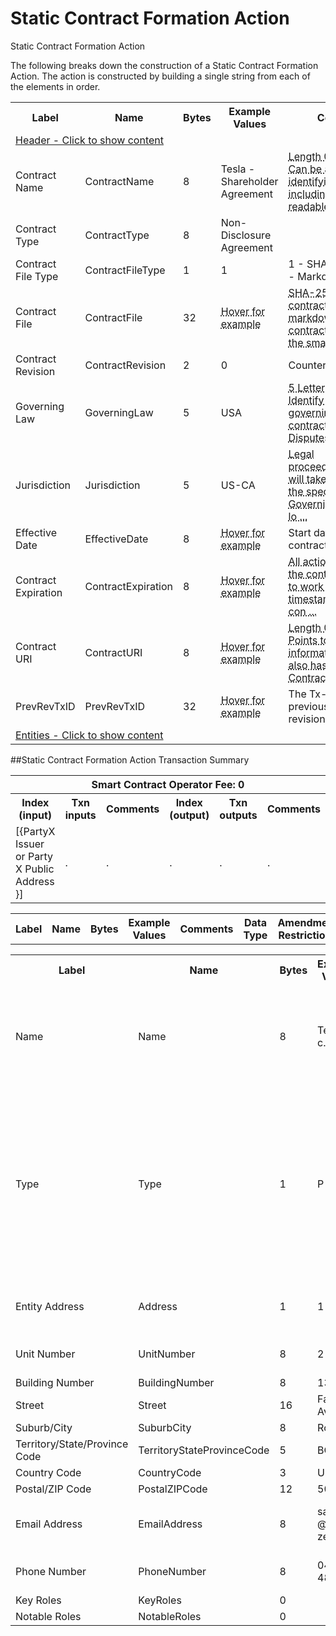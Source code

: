 


# Static Contract Formation Action

Static Contract Formation Action

The following breaks down the construction of a Static Contract Formation Action. The action is constructed by building a single string from each of the elements in order.

<div class="ritz grid-container" dir="ltr">
    <table class="waffle" cellspacing="0" cellpadding="0" table-layout=fixed width=100%>
         <tr style='height:19px;'>
            <th style="width:9%" class="s0">Label</th>
            <th style="width:9%" class="s1">Name</th>
            <th style="width:2%" class="s1">Bytes</th>
            <th style="width:25%" class="s1">Example Values</th>
            <th style="width:36%" class="s1">Comments</th>
            <th style="width:5%" class="s1">Data Type</th>
            <th class="s1">Amendment Restrictions</th>
        </tr>
        <tr>
            <td class="c5" colspan="7">
                <a href="javascript:;" data-popover="type-Header">
                   Header - Click to show content
                </a>
             </td>
        </tr>
        <tr>
            <td class="c9">Contract Name</td>
            <td class="c10">ContractName</td>
            <td class="c10">8</td>
            <td class="c10">Tesla - Shareholder Agreement</td>
            <td class="c10"><abbr title="Length 0-255 bytes. Can be any unique identifying string, including human readable names for branding/vanity purposes.   [Contract identifier (instance) is the bitcoin public address. If the Public Address is lost, then the issuer will have to reissue the entire contract, Asset definition and tokens with the new public address.]. Smart contracts can be branded and specialized to suit any terms and conditions.">Length 0-255 bytes. Can be any unique identifying string, including human readable names f ...</abbr></td>
            <td class="c10">varchar</td>
            <td class="c10"></td>
        </tr>
        <tr>
            <td class="c9">Contract Type</td>
            <td class="c10">ContractType</td>
            <td class="c10">8</td>
            <td class="c10">Non-Disclosure Agreement</td>
            <td class="c10"></td>
            <td class="c10">varchar</td>
            <td class="c10"></td>
        </tr>
        <tr>
            <td class="c9">Contract File Type</td>
            <td class="c10">ContractFileType</td>
            <td class="c10">1</td>
            <td class="c10">1</td>
            <td class="c10">1 - SHA-256 Hash, 2 - Markdown file</td>
            <td class="c10">uint</td>
            <td class="c10"></td>
        </tr>
        <tr>
            <td class="c9">Contract File</td>
            <td class="c10">ContractFile</td>
            <td class="c10">32</td>
            <td class="c10"><abbr title="c236f77c7abd7249489e7d2bb6c7e46ba3f4095956e78a584af753ece56cf6d1">Hover for example</abbr></td>
            <td class="c10"><abbr title="SHA-256 hash of the contract file or markdown data for contract file specific to the smart contract and relevant Assets.  Legal and technical information. (eg. pdf)">SHA-256 hash of the contract file or markdown data for contract file specific to the smart ...</abbr></td>
            <td class="c10">varbin</td>
            <td class="c10"></td>
        </tr>
        <tr>
            <td class="c9">Contract Revision</td>
            <td class="c10">ContractRevision</td>
            <td class="c10">2</td>
            <td class="c10">0</td>
            <td class="c10">Counter 0 - 65,535</td>
            <td class="c10">uint</td>
            <td class="c10"></td>
        </tr>
        <tr>
            <td class="c9">Governing Law</td>
            <td class="c10">GoverningLaw</td>
            <td class="c10">5</td>
            <td class="c10">USA</td>
            <td class="c10"><abbr title="5 Letter Code to Identify which governing law the contract will adhere to.  Disputes are to be settled by this law in the jurisdiction specified below. Private dispute resolution organizations can be used as well.  A custom code just needs to be defined.">5 Letter Code to Identify which governing law the contract will adhere to.  Disputes are t ...</abbr></td>
            <td class="c10">fixedchar</td>
            <td class="c10"></td>
        </tr>
        <tr>
            <td class="c9">Jurisdiction</td>
            <td class="c10">Jurisdiction</td>
            <td class="c10">5</td>
            <td class="c10">US-CA</td>
            <td class="c10"><abbr title="Legal proceedings/arbitration will take place using the specified Governing Law in this location.">Legal proceedings/arbitration will take place using the specified Governing Law in this lo ...</abbr></td>
            <td class="c10">fixedchar</td>
            <td class="c10"></td>
        </tr>
        <tr>
            <td class="c9">Effective Date</td>
            <td class="c10">EffectiveDate</td>
            <td class="c10">8</td>
            <td class="c10"><abbr title="Wed May 09 2018 00:00:00 GMT+1000 (AEST)">Hover for example</abbr></td>
            <td class="c10">Start date of the contract.</td>
            <td class="c10">time</td>
            <td class="c10"></td>
        </tr>
        <tr>
            <td class="c9">Contract Expiration</td>
            <td class="c10">ContractExpiration</td>
            <td class="c10">8</td>
            <td class="c10"><abbr title="Wed May 09 2018 00:00:00 GMT+1000 (AEST)">Hover for example</abbr></td>
            <td class="c10"><abbr title="All actions related to the contract will cease to work after this timestamp. The smart contract will stop running.  This will allow many token use cases to be able to calculate smart contract running costs. Eg. an issuer is creating tickets for an event on the 5th of June 2018.  The smart contract will facilitate exchange and send transactions up until the 6th of June.  Wallets can use this to forget tokens that are no longer valid - or at least store them in an 'Expired' folder.">All actions related to the contract will cease to work after this timestamp. The smart con ...</abbr></td>
            <td class="c10">time</td>
            <td class="c10"></td>
        </tr>
        <tr>
            <td class="c9">Contract URI</td>
            <td class="c10">ContractURI</td>
            <td class="c10">8</td>
            <td class="c10"><abbr title="https://tokenized.com/Contract/3qeoSCg7JmfSnJesJFojj">Hover for example</abbr></td>
            <td class="c10"><abbr title="Length 0-255 bytes. Points to an information page that also has a copy of the Contract.  Anyone can go to the website to have a look at the price/token, information about the Issuer (company), information about the Asset, legal information, etc.  There will also be a way for Token Owners to vote on this page and contact details with the Issuer/tokenized companies. Could be a IPv6/IPv4, an IPFS address (hash) or txn-id for on chain information or even a public address (DNS).">Length 0-255 bytes. Points to an information page that also has a copy of the Contract.  A ...</abbr></td>
            <td class="c10">varchar</td>
            <td class="c10"></td>
        </tr>
        <tr>
            <td class="c9">PrevRevTxID</td>
            <td class="c10">PrevRevTxID</td>
            <td class="c10">32</td>
            <td class="c10"><abbr title="3c762af9de09dc7403132f4a21bdf8aa02f41db9de7f9dab60409ab8cc907a3f">Hover for example</abbr></td>
            <td class="c10">The Tx-ID of the previous contract revision.</td>
            <td class="c10">sha256</td>
            <td class="c10"></td>
        </tr>
        <tr>
            <td class="c5" colspan="7">
                <a href="javascript:;" data-popover="type-Entity">
                   Entities - Click to show content
                </a>
            </td>
        </tr>
    </table>
</div>

##Static Contract Formation Action Transaction Summary

<div class="ritz grid-container" dir="ltr">
    <table class="waffle" cellspacing="0" cellpadding="0" table-layout=fixed width=100%>
         <tr style='height:19px;'>
            <th class="s0" colspan="6">Smart Contract Operator Fee: 0</th>
       </tr>
         <tr style='height:19px;'>
            <th style="width:10%" class="s0">Index (input)</th>
            <th style="width:20%" class="s1">Txn inputs</th>
            <th style="width:20%" class="s1">Comments</th>
            <th style="width:10%" class="s1">Index (output)</th>
            <th style="width:20%" class="s1">Txn outputs</th>
            <th class="s1">Comments</th>
       </tr>
       <tr>
            <td class="c5">[{PartyX Issuer or Party X Public Address }]</td>
            <td class="c6">.</td>
            <td class="c6">.</td>
            <td class="c10">.</td>
            <td class="c10">.</td>
            <td class="c10">.</td>
        </tr>
    </table>
</div>



<div class="ui modal" id="type-Header">
    <i class="close icon"></i>
    <div class="content docs-content">
        <table class="ui table">
            <tr style='height:19px;'>
                <th style="width:5%" class="s1">Label</th>
                <th style="width:9%" class="s1">Name</th>
                <th style="width:3%" class="s1">Bytes</th>
                <th style="width:33%" class="s1">Example Values</th>
                <th style="width:26%" class="s1">Comments</th>
                <th style="width:5%" class="s1">Data Type</th>
                <th class="s2">Amendment Restrictions</th>
            </tr>
        </table>
    </div>
</div>

<div class="ui modal" id="type-Entity">
    <i class="close icon"></i>
    <div class="content docs-content">
        <table class="ui table">
            <tr style='height:19px;'>
                <th style="width:5%" class="s1">Label</th>
                <th style="width:9%" class="s1">Name</th>
                <th style="width:3%" class="s1">Bytes</th>
                <th style="width:33%" class="s1">Example Values</th>
                <th style="width:26%" class="s1">Comments</th>
                <th style="width:5%" class="s1">Data Type</th>
                <th class="s2">Amendment Restrictions</th>
            </tr>
            <tr>
                <td class="c10">Name</td>
                <td class="c10">Name</td>
                <td class="c10">8</td>
                <td class="c10" style="word-break:break-all">Tesla Inc.</td>
                <td class="c10">Length 1-255 bytes (0 is not valid). Issuing entity (company, organization, individual).  Can be any unique identifying string, including human readable names for branding/vanity purposes. </td>
                <td class="c10">varchar</td>
                <td class="c10"></td>
            </tr>
            <tr>
                <td class="c10">Type</td>
                <td class="c10">Type</td>
                <td class="c10">1</td>
                <td class="c10" style="word-break:break-all">P</td>
                <td class="c10">P - Public Company Limited by Shares, C - Private Company Limited by Shares, I - Individual, L - Limited Partnership, U -Unlimited Partnership, T - Sole Proprietorship, S - Statutory Company, O - Non-Profit Organization, N - Nation State, G - Government Agency, U - Unit Trust, D - Discretionary Trust.  Found in 'Entities' (Specification/Resources).</td>
                <td class="c10">fixedchar</td>
                <td class="c10"></td>
            </tr>
            <tr>
                <td class="c10">Entity Address</td>
                <td class="c10">Address</td>
                <td class="c10">1</td>
                <td class="c10" style="word-break:break-all">1</td>
                <td class="c10">Registered/Physical/mailing address(HQ). Y-1/N-0, N means there is no issuer address.</td>
                <td class="c10">bool</td>
                <td class="c10">Entity/Contracting Party X Details </td>
            </tr>
            <tr>
                <td class="c10">Unit Number</td>
                <td class="c10">UnitNumber</td>
                <td class="c10">8</td>
                <td class="c10" style="word-break:break-all">2</td>
                <td class="c10">Issuer/Entity/Contracting Party X Address Details (eg. HQ)</td>
                <td class="c10">varchar</td>
                <td class="c10"></td>
            </tr>
            <tr>
                <td class="c10">Building Number</td>
                <td class="c10">BuildingNumber</td>
                <td class="c10">8</td>
                <td class="c10" style="word-break:break-all">13577</td>
                <td class="c10"></td>
                <td class="c10">varchar</td>
                <td class="c10"></td>
            </tr>
            <tr>
                <td class="c10">Street</td>
                <td class="c10">Street</td>
                <td class="c10">16</td>
                <td class="c10" style="word-break:break-all">Fairmont Ave</td>
                <td class="c10"></td>
                <td class="c10">varchar</td>
                <td class="c10"></td>
            </tr>
            <tr>
                <td class="c10">Suburb/City</td>
                <td class="c10">SuburbCity</td>
                <td class="c10">8</td>
                <td class="c10" style="word-break:break-all">Robinoh</td>
                <td class="c10"></td>
                <td class="c10">varchar</td>
                <td class="c10"></td>
            </tr>
            <tr>
                <td class="c10">Territory/State/Province Code</td>
                <td class="c10">TerritoryStateProvinceCode</td>
                <td class="c10">5</td>
                <td class="c10" style="word-break:break-all">BC</td>
                <td class="c10"></td>
                <td class="c10">fixedchar</td>
                <td class="c10"></td>
            </tr>
            <tr>
                <td class="c10">Country Code</td>
                <td class="c10">CountryCode</td>
                <td class="c10">3</td>
                <td class="c10" style="word-break:break-all">USA</td>
                <td class="c10"></td>
                <td class="c10">fixedchar</td>
                <td class="c10"></td>
            </tr>
            <tr>
                <td class="c10">Postal/ZIP Code</td>
                <td class="c10">PostalZIPCode</td>
                <td class="c10">12</td>
                <td class="c10" style="word-break:break-all">50210</td>
                <td class="c10"></td>
                <td class="c10">fixedchar</td>
                <td class="c10"></td>
            </tr>
            <tr>
                <td class="c10">Email Address</td>
                <td class="c10">EmailAddress</td>
                <td class="c10">8</td>
                <td class="c10" style="word-break:break-all">satoshi@tokenized.com</td>
                <td class="c10">Length 0-255 bytes. Address for text-based communication: eg. email address, Bitcoin address</td>
                <td class="c10">varchar</td>
                <td class="c10"></td>
            </tr>
            <tr>
                <td class="c10">Phone Number</td>
                <td class="c10">PhoneNumber</td>
                <td class="c10">8</td>
                <td class="c10" style="word-break:break-all">0448484848</td>
                <td class="c10">Length 0-50 bytes. 0 is valid. Phone Number for Entity.</td>
                <td class="c10">varchar</td>
                <td class="c10"></td>
            </tr>
            <tr>
                <td class="c10">Key Roles</td>
                <td class="c10">KeyRoles</td>
                <td class="c10">0</td>
                <td class="c10" style="word-break:break-all"></td>
                <td class="c10">A list of Key Roles.</td>
                <td class="c10">KeyRole[]</td>
                <td class="c10"></td>
            </tr>
            <tr>
                <td class="c10">Notable Roles</td>
                <td class="c10">NotableRoles</td>
                <td class="c10">0</td>
                <td class="c10" style="word-break:break-all"></td>
                <td class="c10">A list of Notable Roles.</td>
                <td class="c10">NotableRole[]</td>
                <td class="c10"></td>
            </tr>
        </table>
    </div>
</div>

